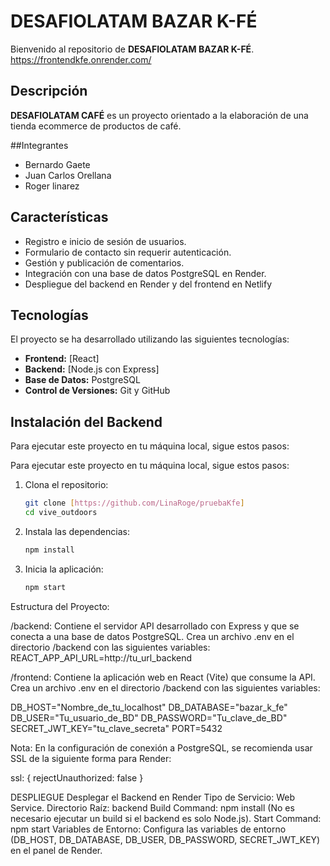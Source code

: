 # DESAFIOLATAM BAZAR K-FÉ

Bienvenido al repositorio de **DESAFIOLATAM BAZAR K-FÉ**. https://frontendkfe.onrender.com/

## Descripción

**DESAFIOLATAM CAFÉ** es un proyecto orientado a la elaboración de una tienda ecommerce de productos de café.

##Integrantes

- Bernardo Gaete
- Juan Carlos Orellana
- Roger linarez

## Características

- Registro e inicio de sesión de usuarios.
- Formulario de contacto sin requerir autenticación.
- Gestión y publicación de comentarios.
- Integración con una base de datos PostgreSQL en Render.
- Despliegue del backend en Render y del frontend en Netlify


## Tecnologías

El proyecto se ha desarrollado utilizando las siguientes tecnologías:

- **Frontend:** [React] 
- **Backend:** [Node.js con Express] 
- **Base de Datos:** PostgreSQL
- **Control de Versiones:** Git y GitHub

## Instalación del Backend
Para ejecutar este proyecto en tu máquina local, sigue estos pasos:

Para ejecutar este proyecto en tu máquina local, sigue estos pasos:

1. Clona el repositorio:
   ```bash
   git clone [https://github.com/LinaRoge/pruebaKfe]
   cd vive_outdoors
   ```

2. Instala las dependencias:
   ```bash
   npm install
   ```

3. Inicia la aplicación:
   ```bash
   npm start
   ```
Estructura del Proyecto:

/backend:
Contiene el servidor API desarrollado con Express y que se conecta a una base de datos PostgreSQL.
Crea un archivo .env en el directorio /backend con las siguientes variables:
REACT_APP_API_URL=http://tu_url_backend

/frontend:
Contiene la aplicación web en React (Vite) que consume la API.
Crea un archivo .env en el directorio /backend con las siguientes variables:

DB_HOST="Nombre_de_tu_localhost"
DB_DATABASE="bazar_k_fe"
DB_USER="Tu_usuario_de_BD"
DB_PASSWORD="Tu_clave_de_BD"
SECRET_JWT_KEY="tu_clave_secreta"
PORT=5432  

Nota:
En la configuración de conexión a PostgreSQL, se recomienda usar SSL de la siguiente forma para Render:

ssl: { rejectUnauthorized: false }


DESPLIEGUE
Desplegar el Backend en Render
Tipo de Servicio: Web Service.
Directorio Raíz: backend
Build Command: npm install
(No es necesario ejecutar un build si el backend es solo Node.js).
Start Command: npm start
Variables de Entorno: Configura las variables de entorno (DB_HOST, DB_DATABASE, DB_USER, DB_PASSWORD, SECRET_JWT_KEY) en el panel de Render.


